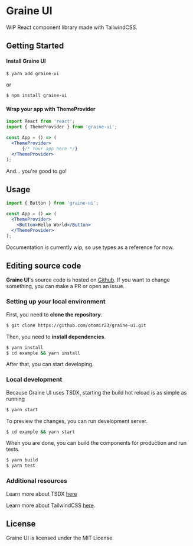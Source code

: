 # Graine UI

WIP React component library made with TailwindCSS.

## Getting Started

#### Install Graine UI

```bash
$ yarn add graine-ui
```
or
```bash
$ npm install graine-ui
```

#### Wrap your app with ThemeProvider

```jsx
import React from 'react';
import { ThemeProvider } from 'graine-ui';

const App = () => (
  <ThemeProvider>
      {/* Your app here */}
  </ThemeProvider>
);
```

And... you're good to go!

## Usage
```jsx
import { Button } from 'graine-ui';

const App = () => (
  <ThemeProvider>
    <Button>Hello World</Button>
  </ThemeProvider>
);
```

Documentation is currently wip, so use types as a reference for now.

## Editing source code

**Graine UI**'s source code is hosted on [Github](https://github.com/otomir23/graine-ui).
If you want to change something, you can make a PR or open an issue.

### Setting up your local environment

First, you need to **clone the repository**.

```bash
$ git clone https://github.com/otomir23/graine-ui.git
```

Then, you need to **install dependencies**.

```bash
$ yarn install
$ cd example && yarn install
```

After that, you can start developing.

### Local development

Because Graine UI uses TSDX, starting the build hot reload is as simple as running

```bash
$ yarn start
```

To preview the changes, you can run development server.

```bash
$ cd example && yarn start
```

When you are done, you can build the components for production and run tests.

```bash
$ yarn build
$ yarn test
```

### Additional resources

Learn more about TSDX [here](https://tsdx.io/)

Learn more about TailwindCSS [here](https://tailwindcss.com/).

## License

Graine UI is licensed under the MIT License.


